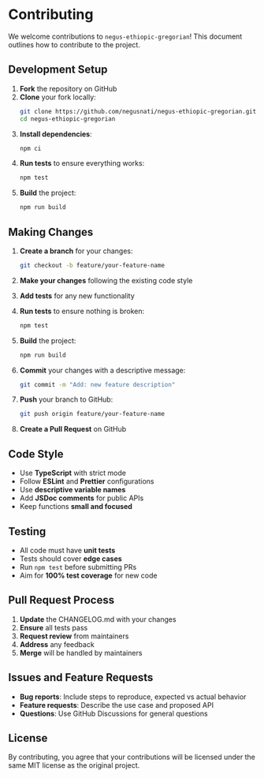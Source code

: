 # Contributing

We welcome contributions to `negus-ethiopic-gregorian`! This document outlines how to contribute to the project.

## Development Setup

1. **Fork** the repository on GitHub
2. **Clone** your fork locally:
   ```bash
   git clone https://github.com/negusnati/negus-ethiopic-gregorian.git
   cd negus-ethiopic-gregorian
   ```
3. **Install dependencies**:
   ```bash
   npm ci
   ```
4. **Run tests** to ensure everything works:
   ```bash
   npm test
   ```
5. **Build** the project:
   ```bash
   npm run build
   ```

## Making Changes

1. **Create a branch** for your changes:
   ```bash
   git checkout -b feature/your-feature-name
   ```

2. **Make your changes** following the existing code style

3. **Add tests** for any new functionality

4. **Run tests** to ensure nothing is broken:
   ```bash
   npm test
   ```

5. **Build** the project:
   ```bash
   npm run build
   ```

6. **Commit** your changes with a descriptive message:
   ```bash
   git commit -m "Add: new feature description"
   ```

7. **Push** your branch to GitHub:
   ```bash
   git push origin feature/your-feature-name
   ```

8. **Create a Pull Request** on GitHub

## Code Style

- Use **TypeScript** with strict mode
- Follow **ESLint** and **Prettier** configurations
- Use **descriptive variable names**
- Add **JSDoc comments** for public APIs
- Keep functions **small and focused**

## Testing

- All code must have **unit tests**
- Tests should cover **edge cases**
- Run `npm test` before submitting PRs
- Aim for **100% test coverage** for new code

## Pull Request Process

1. **Update** the CHANGELOG.md with your changes
2. **Ensure** all tests pass
3. **Request review** from maintainers
4. **Address** any feedback
5. **Merge** will be handled by maintainers

## Issues and Feature Requests

- **Bug reports**: Include steps to reproduce, expected vs actual behavior
- **Feature requests**: Describe the use case and proposed API
- **Questions**: Use GitHub Discussions for general questions

## License

By contributing, you agree that your contributions will be licensed under the same MIT license as the original project.

